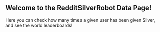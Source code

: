 ## Welcome to the RedditSilverRobot Data Page!
Here you can check how many times a given user has been given Silver, and see the world leaderboards!
